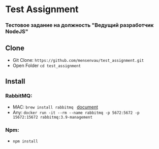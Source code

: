 # Test Assignment

### Тестовое задание на должность "Ведущий разработчик NodeJS"

## Clone

- Git Clone: `https://github.com/mensenvau/test_assignment.git`
- Open Folder `cd test_assignment`

## Install

### RabbitMQ:

- MAC: `brew install rabbitmq ` [document](https://www.rabbitmq.com/install-homebrew.html)
- Any: `docker run -it --rm --name rabbitmq -p 5672:5672 -p 15672:15672 rabbitmq:3.9-management`

### Npm:

- `npm install`
